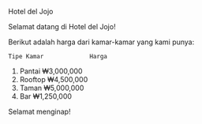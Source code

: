Hotel del Jojo

Selamat datang di Hotel del Jojo!

Berikut adalah harga dari kamar-kamar yang kami punya:

    Tipe Kamar             Harga
1.   Pantai                 ₩3,000,000
2.   Rooftop                ₩4,500,000
3.   Taman                  ₩5,000,000
4.   Bar                    ₩1,250,000

Selamat menginap!